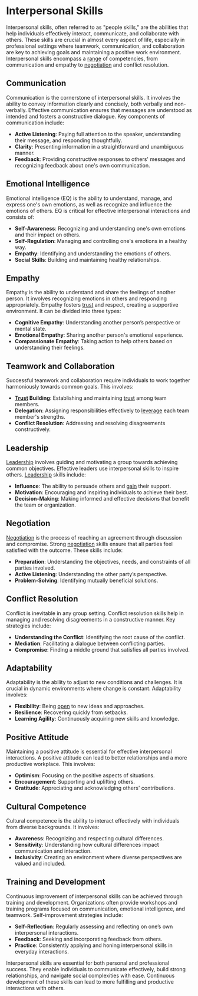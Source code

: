 # Interpersonal Skills

Interpersonal skills, often referred to as "people skills," are the abilities that help individuals effectively interact, communicate, and collaborate with others. These skills are crucial in almost every aspect of life, especially in professional settings where teamwork, communication, and collaboration are key to achieving goals and maintaining a positive work environment. Interpersonal skills encompass a [range](../r/range.md) of competencies, from communication and empathy to [negotiation](../n/negotiation.md) and conflict resolution.

## Communication

Communication is the cornerstone of interpersonal skills. It involves the ability to convey information clearly and concisely, both verbally and non-verbally. Effective communication ensures that messages are understood as intended and fosters a constructive dialogue. Key components of communication include:

- **Active Listening**: Paying full attention to the speaker, understanding their message, and responding thoughtfully.
- **Clarity**: Presenting information in a straightforward and unambiguous manner.
- **Feedback**: Providing constructive responses to others' messages and recognizing feedback about one's own communication.

## Emotional Intelligence

Emotional intelligence (EQ) is the ability to understand, manage, and express one's own emotions, as well as recognize and influence the emotions of others. EQ is critical for effective interpersonal interactions and consists of:

- **Self-Awareness**: Recognizing and understanding one's own emotions and their impact on others.
- **Self-Regulation**: Managing and controlling one's emotions in a healthy way.
- **Empathy**: Identifying and understanding the emotions of others.
- **Social Skills**: Building and maintaining healthy relationships.

## Empathy

Empathy is the ability to understand and share the feelings of another person. It involves recognizing emotions in others and responding appropriately. Empathy fosters [trust](../t/trust.md) and respect, creating a supportive environment. It can be divided into three types:

- **Cognitive Empathy**: Understanding another person’s perspective or mental state.
- **Emotional Empathy**: Sharing another person's emotional experience.
- **Compassionate Empathy**: Taking action to help others based on understanding their feelings.

## Teamwork and Collaboration

Successful teamwork and collaboration require individuals to work together harmoniously towards common goals. This involves:

- **[Trust](../t/trust.md) Building**: Establishing and maintaining [trust](../t/trust.md) among team members.
- **Delegation**: Assigning responsibilities effectively to [leverage](../l/leverage.md) each team member's strengths.
- **Conflict Resolution**: Addressing and resolving disagreements constructively.

## Leadership

[Leadership](../l/leadership.md) involves guiding and motivating a group towards achieving common objectives. Effective leaders use interpersonal skills to inspire others. [Leadership](../l/leadership.md) skills include:

- **Influence**: The ability to persuade others and [gain](../g/gain.md) their support.
- **Motivation**: Encouraging and inspiring individuals to achieve their best.
- **Decision-Making**: Making informed and effective decisions that benefit the team or organization.

## Negotiation

[Negotiation](../n/negotiation.md) is the process of reaching an agreement through discussion and compromise. Strong [negotiation](../n/negotiation.md) skills ensure that all parties feel satisfied with the outcome. These skills include:

- **Preparation**: Understanding the objectives, needs, and constraints of all parties involved.
- **Active Listening**: Understanding the other party’s perspective.
- **Problem-Solving**: Identifying mutually beneficial solutions.

## Conflict Resolution

Conflict is inevitable in any group setting. Conflict resolution skills help in managing and resolving disagreements in a constructive manner. Key strategies include:

- **Understanding the Conflict**: Identifying the root cause of the conflict.
- **Mediation**: Facilitating a dialogue between conflicting parties.
- **Compromise**: Finding a middle ground that satisfies all parties involved.

## Adaptability

Adaptability is the ability to adjust to new conditions and challenges. It is crucial in dynamic environments where change is constant. Adaptability involves:

- **Flexibility**: Being [open](../o/open.md) to new ideas and approaches.
- **Resilience**: Recovering quickly from setbacks.
- **Learning Agility**: Continuously acquiring new skills and knowledge.

## Positive Attitude

Maintaining a positive attitude is essential for effective interpersonal interactions. A positive attitude can lead to better relationships and a more productive workplace. This involves:

- **Optimism**: Focusing on the positive aspects of situations.
- **Encouragement**: Supporting and uplifting others.
- **Gratitude**: Appreciating and acknowledging others' contributions.

## Cultural Competence

Cultural competence is the ability to interact effectively with individuals from diverse backgrounds. It involves:

- **Awareness**: Recognizing and respecting cultural differences.
- **Sensitivity**: Understanding how cultural differences impact communication and interaction.
- **Inclusivity**: Creating an environment where diverse perspectives are valued and included.

## Training and Development

Continuous improvement of interpersonal skills can be achieved through training and development. Organizations often provide workshops and training programs focused on communication, emotional intelligence, and teamwork. Self-improvement strategies include:

- **Self-Reflection**: Regularly assessing and reflecting on one’s own interpersonal interactions.
- **Feedback**: Seeking and incorporating feedback from others.
- **Practice**: Consistently applying and honing interpersonal skills in everyday interactions.

Interpersonal skills are essential for both personal and professional success. They enable individuals to communicate effectively, build strong relationships, and navigate social complexities with ease. Continuous development of these skills can lead to more fulfilling and productive interactions with others.